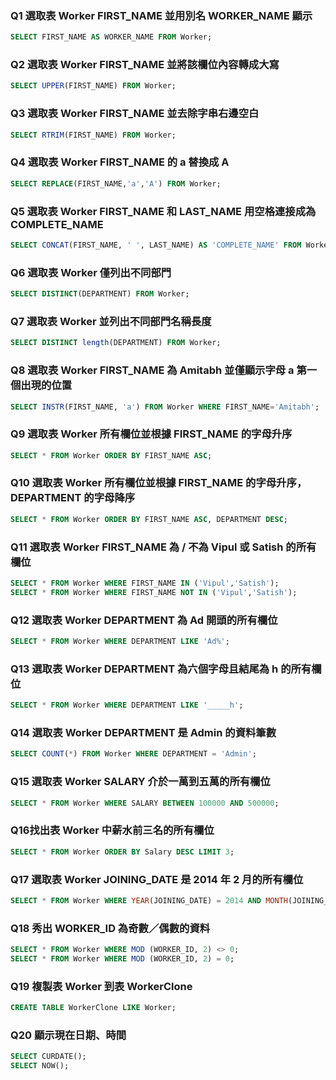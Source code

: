 ### Q1 選取表 Worker FIRST_NAME 並用別名 WORKER_NAME 顯示
```sql
SELECT FIRST_NAME AS WORKER_NAME FROM Worker;
```
### Q2 選取表 Worker FIRST_NAME 並將該欄位內容轉成大寫
```sql
SELECT UPPER(FIRST_NAME) FROM Worker;
```
### Q3 選取表 Worker FIRST_NAME 並去除字串右邊空白
```sql
SELECT RTRIM(FIRST_NAME) FROM Worker;
```
### Q4 選取表 Worker FIRST_NAME 的 a 替換成 A
```sql
SELECT REPLACE(FIRST_NAME,'a','A') FROM Worker;
```
### Q5 選取表 Worker FIRST_NAME 和 LAST_NAME 用空格連接成為 COMPLETE_NAME
```sql
SELECT CONCAT(FIRST_NAME, ' ', LAST_NAME) AS 'COMPLETE_NAME' FROM Worker;
```
### Q6 選取表 Worker 僅列出不同部門
```sql
SELECT DISTINCT(DEPARTMENT) FROM Worker;
```
### Q7 選取表 Worker 並列出不同部門名稱長度
```sql
SELECT DISTINCT length(DEPARTMENT) FROM Worker;
```
### Q8 選取表 Worker FIRST_NAME 為 Amitabh 並僅顯示字母 a 第一個出現的位置
```sql
SELECT INSTR(FIRST_NAME, 'a') FROM Worker WHERE FIRST_NAME='Amitabh';
```
### Q9 選取表 Worker 所有欄位並根據 FIRST_NAME 的字母升序
```sql
SELECT * FROM Worker ORDER BY FIRST_NAME ASC;
```
### Q10 選取表 Worker 所有欄位並根據 FIRST_NAME 的字母升序，DEPARTMENT 的字母降序
```sql
SELECT * FROM Worker ORDER BY FIRST_NAME ASC, DEPARTMENT DESC;
```
### Q11 選取表 Worker FIRST_NAME 為 / 不為 Vipul 或 Satish 的所有欄位
```sql
SELECT * FROM Worker WHERE FIRST_NAME IN ('Vipul','Satish');
SELECT * FROM Worker WHERE FIRST_NAME NOT IN ('Vipul','Satish');
```
### Q12 選取表 Worker DEPARTMENT 為 Ad 開頭的所有欄位
```sql
SELECT * FROM Worker WHERE DEPARTMENT LIKE 'Ad%';
```
### Q13 選取表 Worker DEPARTMENT 為六個字母且結尾為 h 的所有欄位
```sql
SELECT * FROM Worker WHERE DEPARTMENT LIKE '_____h';
```
### Q14 選取表 Worker DEPARTMENT 是 Admin 的資料筆數
```sql
SELECT COUNT(*) FROM Worker WHERE DEPARTMENT = 'Admin';
```
### Q15 選取表 Worker SALARY 介於一萬到五萬的所有欄位
```sql
SELECT * FROM Worker WHERE SALARY BETWEEN 100000 AND 500000;
```
### Q16找出表 Worker 中薪水前三名的所有欄位
```sql
SELECT * FROM Worker ORDER BY Salary DESC LIMIT 3;
```
### Q17 選取表 Worker JOINING_DATE 是 2014 年 2 月的所有欄位
```sql
SELECT * FROM Worker WHERE YEAR(JOINING_DATE) = 2014 AND MONTH(JOINING_DATE) = 2;
```
### Q18 秀出 WORKER_ID 為奇數／偶數的資料
```sql
SELECT * FROM Worker WHERE MOD (WORKER_ID, 2) <> 0;
SELECT * FROM Worker WHERE MOD (WORKER_ID, 2) = 0;
```
### Q19 複製表 Worker 到表 WorkerClone
```sql
CREATE TABLE WorkerClone LIKE Worker;
```
### Q20 顯示現在日期、時間
```sql
SELECT CURDATE();
SELECT NOW();
```










